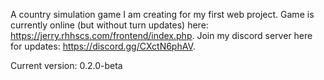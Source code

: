 A country simulation game I am creating for my first web project. Game is currently online (but without turn updates) here:  https://jerry.rhhscs.com/frontend/index.php. Join my discord server here for updates: https://discord.gg/CXctN6phAV.

Current version: 0.2.0-beta
